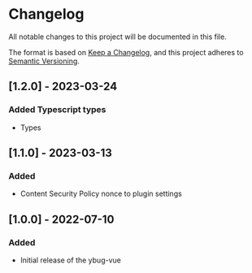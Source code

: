 # Changelog

All notable changes to this project will be documented in this file.

The format is based on [Keep a Changelog](https://keepachangelog.com/en/1.0.0/),
and this project adheres to [Semantic Versioning](https://semver.org/spec/v2.0.0.html).

## [1.2.0] - 2023-03-24

### Added Typescript types

- Types

## [1.1.0] - 2023-03-13

### Added

- Content Security Policy nonce to plugin settings

## [1.0.0] - 2022-07-10

### Added

- Initial release of the ybug-vue